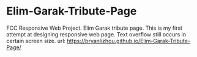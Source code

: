 # Elim-Garak-Tribute-Page


FCC Responsive Web Project.
Elim Garak tribute page.
This is my first attempt at designing responsive web page.
Text overflow still occurs in certain screen size.
url: https://bryanlizhou.github.io/Elim-Garak-Tribute-Page/
